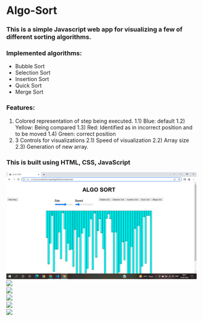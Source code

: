 # Algo-Sort
### This is a simple Javascript web app for visualizing a few of different sorting algorithms.
### Implemented algorithms:
- Bubble Sort 
- Selection Sort
- Insertion Sort
- Quick Sort
- Merge Sort
### Features:
1) Colored representation of step being executed.
  1.1) Blue: default
  1.2) Yellow: Being compared
  1.3) Red: Identified as in incorrect position and to be moved
  1.4) Green: correct position
2) 3 Controls for visualizations
  2.1) Speed of visualization 
  2.2) Array size
  2.3) Generation of new array.

### This is built using HTML, CSS, JavaScript <br/>



<img src="https://github.com/Goalline-byte/Algo-Sort/blob/main/image%201.png"> <br/>
<img src="img/img2.png"> <br/>
<img src="img/img3.png"> <br/>
<img src="img/img4.png"> <br/>
<img src="img/img5.png"> <br/>
<img src="img/img6.png"> <br/>
